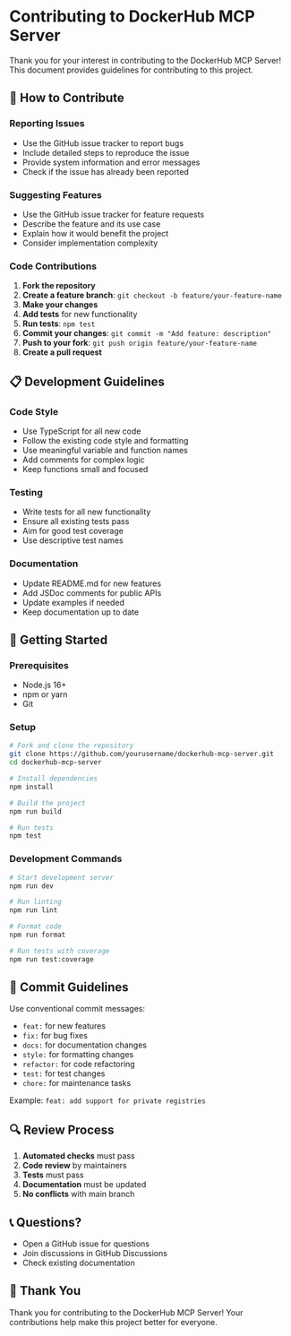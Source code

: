 # Contributing to DockerHub MCP Server

Thank you for your interest in contributing to the DockerHub MCP Server! This document provides guidelines for contributing to this project.

## 🤝 How to Contribute

### Reporting Issues

- Use the GitHub issue tracker to report bugs
- Include detailed steps to reproduce the issue
- Provide system information and error messages
- Check if the issue has already been reported

### Suggesting Features

- Use the GitHub issue tracker for feature requests
- Describe the feature and its use case
- Explain how it would benefit the project
- Consider implementation complexity

### Code Contributions

1. **Fork the repository**
2. **Create a feature branch**: `git checkout -b feature/your-feature-name`
3. **Make your changes**
4. **Add tests** for new functionality
5. **Run tests**: `npm test`
6. **Commit your changes**: `git commit -m "Add feature: description"`
7. **Push to your fork**: `git push origin feature/your-feature-name`
8. **Create a pull request**

## 📋 Development Guidelines

### Code Style

- Use TypeScript for all new code
- Follow the existing code style and formatting
- Use meaningful variable and function names
- Add comments for complex logic
- Keep functions small and focused

### Testing

- Write tests for all new functionality
- Ensure all existing tests pass
- Aim for good test coverage
- Use descriptive test names

### Documentation

- Update README.md for new features
- Add JSDoc comments for public APIs
- Update examples if needed
- Keep documentation up to date

## 🚀 Getting Started

### Prerequisites

- Node.js 16+
- npm or yarn
- Git

### Setup

```bash
# Fork and clone the repository
git clone https://github.com/yourusername/dockerhub-mcp-server.git
cd dockerhub-mcp-server

# Install dependencies
npm install

# Build the project
npm run build

# Run tests
npm test
```

### Development Commands

```bash
# Start development server
npm run dev

# Run linting
npm run lint

# Format code
npm run format

# Run tests with coverage
npm run test:coverage
```

## 📝 Commit Guidelines

Use conventional commit messages:

- `feat:` for new features
- `fix:` for bug fixes
- `docs:` for documentation changes
- `style:` for formatting changes
- `refactor:` for code refactoring
- `test:` for test changes
- `chore:` for maintenance tasks

Example: `feat: add support for private registries`

## 🔍 Review Process

1. **Automated checks** must pass
2. **Code review** by maintainers
3. **Tests** must pass
4. **Documentation** must be updated
5. **No conflicts** with main branch

## 📞 Questions?

- Open a GitHub issue for questions
- Join discussions in GitHub Discussions
- Check existing documentation

## 🙏 Thank You

Thank you for contributing to the DockerHub MCP Server! Your contributions help make this project better for everyone.
